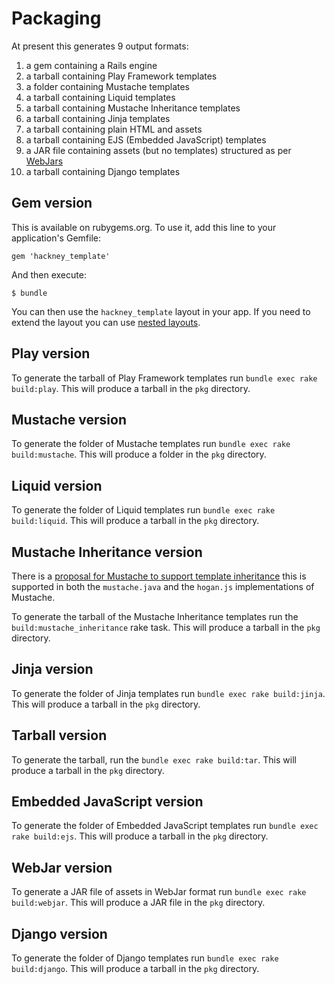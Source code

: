 # Packaging

At present this generates 9 output formats:

1. a gem containing a Rails engine
2. a tarball containing Play Framework templates
3. a folder containing Mustache templates
4. a tarball containing Liquid templates
5. a tarball containing Mustache Inheritance templates
6. a tarball containing Jinja templates
7. a tarball containing plain HTML and assets
8. a tarball containing EJS (Embedded JavaScript) templates
9. a JAR file containing assets (but no templates) structured as per [WebJars](http://www.webjars.org/)
10. a tarball containing Django templates

## Gem version

This is available on rubygems.org.  To use it, add this line to your application's Gemfile:

    gem 'hackney_template'

And then execute:

    $ bundle

You can then use the `hackney_template` layout in your app.  If you need to extend the layout you can use [nested layouts](http://guides.rubyonrails.org/layouts_and_rendering.html#using-nested-layouts).

## Play version

To generate the tarball of Play Framework templates run `bundle exec rake build:play`. This will produce a tarball in the `pkg` directory.

## Mustache version

To generate the folder of Mustache templates run `bundle exec rake build:mustache`. This will produce a folder in the `pkg` directory.

## Liquid version

To generate the folder of Liquid templates run `bundle exec rake build:liquid`. This will produce a tarball in the `pkg` directory.

## Mustache Inheritance version

There is a [proposal for Mustache to support template inheritance](https://github.com/mustache/spec/issues/38) this is supported in both the `mustache.java` and the `hogan.js` implementations of Mustache.

To generate the tarball of the Mustache Inheritance templates run the `build:mustache_inheritance` rake task. This will produce a tarball in the `pkg` directory.

## Jinja version

To generate the folder of Jinja templates run `bundle exec rake build:jinja`. This will produce a tarball in the `pkg` directory.

## Tarball version

To generate the tarball, run the `bundle exec rake build:tar`. This will produce a tarball in the `pkg` directory.

## Embedded JavaScript version

To generate the folder of Embedded JavaScript templates run `bundle exec rake build:ejs`. This will produce a tarball in the `pkg` directory.

## WebJar version

To generate a JAR file of assets in WebJar format run `bundle exec rake build:webjar`. This will produce a JAR file in the `pkg` directory.

## Django version

To generate the folder of Django templates run `bundle exec rake build:django`. This will produce a tarball in the `pkg` directory.
